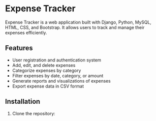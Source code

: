 # Expense Tracker

Expense Tracker is a web application built with Django, Python, MySQL, HTML, CSS, and Bootstrap. It allows users to track and manage their expenses efficiently.

## Features

- User registration and authentication system
- Add, edit, and delete expenses
- Categorize expenses by category
- Filter expenses by date, category, or amount
- Generate reports and visualizations of expenses
- Export expense data in CSV format

## Installation

1. Clone the repository:

